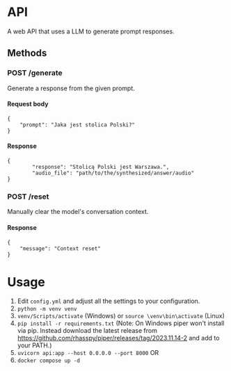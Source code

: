# API
A web API that uses a LLM to generate prompt responses.

## Methods

### POST /generate
Generate a response from the given prompt.

#### Request body
```
{
    "prompt": "Jaka jest stolica Polski?"
}
```

#### Response
```
{
        "response": "Stolicą Polski jest Warszawa.",
        "audio_file": "path/to/the/synthesized/answer/audio"
}
```

### POST /reset
Manually clear the model's conversation context.

#### Response
```
{
    "message": "Context reset"
}
```

# Usage
1. Edit `config.yml` and adjust all the settings to your configuration.
2. `python -m venv venv`
3. `venv/Scripts/activate` (Windows) or `source \venv\bin\activate` (Linux)
4. `pip install -r requirements.txt` (Note: On Windows piper won't install via pip. Instead download the latest release from https://github.com/rhasspy/piper/releases/tag/2023.11.14-2 and add to your PATH.)
5. `uvicorn api:app --host 0.0.0.0 --port 8000`
OR
6. `docker compose up -d`